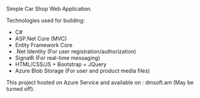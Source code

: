 Simple Car Shop Web Application.

Technologies used for building:
  - C#
  - ASP.Net Core (MVC)
  - Entity Framework Core
  - .Net Identity (For user registration/authorization)
  - SignalR (For real-time messaging)
  - HTML/CSS/JS + Bootstrap + JQuery
  - Azure Blob Storage (For user and product media files)

This project hosted on Azure Service and available on : dmsoft.am (May be turned off).
